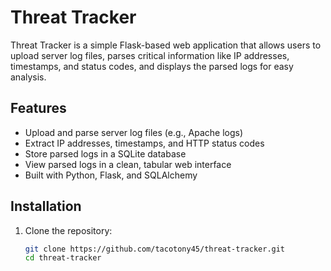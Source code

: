 # Threat Tracker

Threat Tracker is a simple Flask-based web application that allows users to upload server log files, parses critical information like IP addresses, timestamps, and status codes, and displays the parsed logs for easy analysis.

## Features

- Upload and parse server log files (e.g., Apache logs)  
- Extract IP addresses, timestamps, and HTTP status codes  
- Store parsed logs in a SQLite database  
- View parsed logs in a clean, tabular web interface  
- Built with Python, Flask, and SQLAlchemy  

## Installation

1. Clone the repository:  
   ```bash
   git clone https://github.com/tacotony45/threat-tracker.git
   cd threat-tracker
